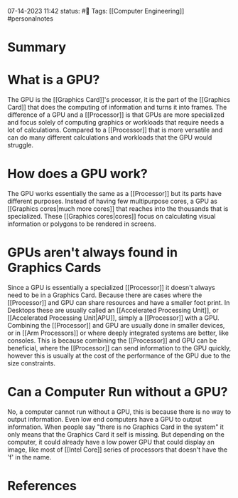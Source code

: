 07-14-2023 11:42
status: #📄 
Tags: [[Computer Engineering]] #personalnotes

# Summary 


# What is a GPU? 
The GPU is the [[Graphics Card]]'s processor, it is the part of the [[Graphics Card]] that does the computing of information and turns it into frames. The difference of a GPU and a [[Processor]] is that GPUs are more specialized and focus solely of computing graphics or workloads that require needs a lot of calculations. Compared to a [[Processor]] that is more versatile and can do many different calculations and workloads that the GPU would struggle. 

# How does a GPU work? 
The GPU works essentially the same as a [[Processor]] but its parts have different purposes. Instead of having few multipurpose cores, a GPU as [[Graphics cores|much more cores]] that reaches into the thousands that is specialized. These [[Graphics cores|cores]] focus on calculating visual information or polygons to be rendered in screens.

# GPUs aren't always found in Graphics Cards
Since a GPU is essentially a specialized [[Processor]] it doesn't always need to be in a Graphics Card. Because there are cases where the [[Processor]] and GPU can share resources and have a smaller foot print. In Desktops these are usually called an [[Accelerated Processing Unit]], or [[Accelerated Processing Unit|APU]], simply a [[Processor]] with a GPU. Combining the [[Processor]] and GPU are usually done in smaller devices, or in [[Arm Processors]] or where deeply integrated systems are better, like consoles. This is because combining the [[Processor]] and GPU can be beneficial, where the [[Processor]] can send information to the GPU quickly, however this is usually at the cost of the performance of the GPU due to the size constraints. 

# Can a Computer Run without a GPU?
No, a computer cannot run without a GPU, this is because there is no way to output information. Even low end computers have a GPU to output information. When people say "there is no Graphics Card in the system" it only means that the Graphics Card it self is missing. But depending on the computer, it could already have a low power GPU that could display an image, like most of [[Intel Core]] series of processors that doesn't have the 'f' in the name. 

# References
